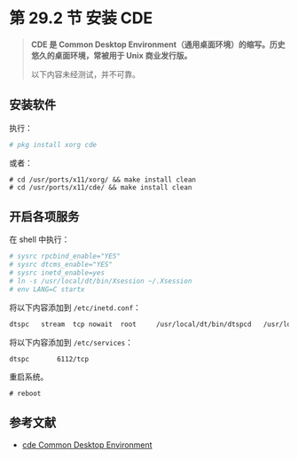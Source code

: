 # 第 29.2 节 安装 CDE

> **CDE 是 Common Desktop Environment（通用桌面环境）的缩写。历史悠久的桌面环境，常被用于 Unix 商业发行版。**
>
>以下内容未经测试，并不可靠。

## 安装软件

执行：

```sh
# pkg install xorg cde
```

或者：

```
# cd /usr/ports/x11/xorg/ && make install clean
# cd /usr/ports/x11/cde/ && make install clean
```

## 开启各项服务

在 shell 中执行：

```sh
# sysrc rpcbind_enable="YES"
# sysrc dtcms_enable="YES"
# sysrc inetd_enable=yes
# ln -s /usr/local/dt/bin/Xsession ~/.Xsession
# env LANG=C startx
```
	
将以下内容添加到 `/etc/inetd.conf`：

```sh
dtspc	stream	tcp	nowait	root	 /usr/local/dt/bin/dtspcd	/usr/local/dt/bin/dtspcd
```

将以下内容添加到 `/etc/services`：

```
dtspc		6112/tcp
```


重启系统。

```
# reboot
```

## 参考文献

- [cde Common Desktop Environment](https://www.freshports.org/x11/cde)